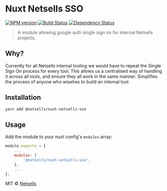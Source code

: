 # Nuxt Netsells SSO 

[![NPM version][npm-image]][npm-url] [![Build Status][travis-image]][travis-url] [![Dependency Status][daviddm-image]][daviddm-url]

> A module allowing google auth single sign on for internal Netsells projects.

## Why?

Currently for all Netsells internal tooling we would have to repeat the Single Sign On process for every tool. This allows us a centralised way of handling it across all tools, and ensure they all work in the same manner. Simplifies the process of anyone who wisehes to build an internal tool.

## Installation

```sh
yarn add @netsells/nuxt-netsells-sso
```

## Usage

Add the module to your nuxt config's `modules` array:

```js
module.exports = {
    ...
    modules: [
        '@netsells/nuxt-netsells-sso',
    ],
    ...
};
```

MIT © [Netsells](https://www.netsells.co.uk)


[npm-image]: https://badge.fury.io/js/%40netsells%2Fnuxt-netsells-sso.svg
[npm-url]: https://npmjs.org/package/@netsells/nuxt-netsells-sso
[travis-image]: https://travis-ci.org/netsells/nuxt-netsells-sso.svg?branch=master
[travis-url]: https://travis-ci.org/netsells/nuxt-netsells-sso
[daviddm-image]: https://david-dm.org/netsells/nuxt-netsells-sso.svg?theme=shields.io
[daviddm-url]: https://david-dm.org/netsells/nuxt-netsells-sso
